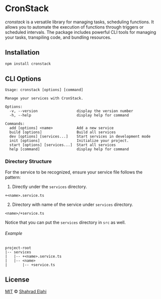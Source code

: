 # CronStack

_cronstack_ is a versatile library for managing tasks, scheduling functions. It allows you to automate the execution of functions through triggers or scheduled intervals. The package includes powerful CLI tools for managing your tasks, transpiling code, and bundling resources.

## Installation

```bash
npm install cronstack
```

## CLI Options

```text
Usage: cronstack [options] [command]

Manage your services with CronStack.

Options:
  -v, --version                  display the version number
  -h, --help                     display help for command

Commands:
  add [options] <name>           Add a new service
  build [options]                Build all services
  dev [options] [services...]    Start services in development mode
  init [options]                 Initialize your project.
  start [options] [services...]  Start all services
  help [command]                 display help for command
```

### Directory Structure

For the service to be recognized, ensure your service file follows the pattern:

1. Directly under the `services` directory.

```text
+<name>.service.ts
```

2. Directory with name of the service under `services` directory.

```text
<name>/+service.ts
```

Notice that you can put the `services` directory in `src` as well.

###### Example

```text
project-root
|-- services
|   |-- +<name>.service.ts
|   |-- <name>
|       |-- +service.ts
```

## License

[MIT](LICENSE) © [Shahrad Elahi](https://github.com/shahradelahi)

